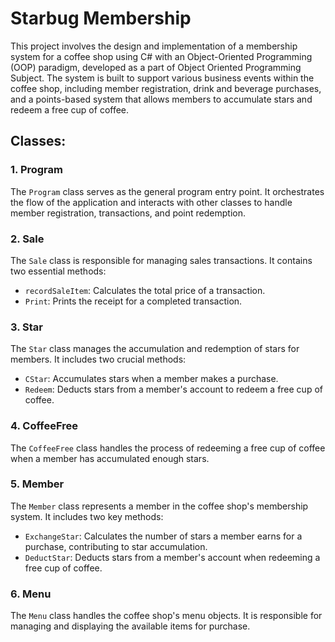 # Starbug Membership
This project involves the design and implementation of a membership system for a coffee shop using C# with an Object-Oriented Programming (OOP) paradigm, developed as a part of Object Oriented Programming Subject. The system is built to support various business events within the coffee shop, including member registration, drink and beverage purchases, and a points-based system that allows members to accumulate stars and redeem a free cup of coffee.

## Classes:
### 1. Program
The `Program` class serves as the general program entry point. It orchestrates the flow of the application and interacts with other classes to handle member registration, transactions, and point redemption.

### 2. Sale
The `Sale` class is responsible for managing sales transactions. It contains two essential methods:
- `recordSaleItem`: Calculates the total price of a transaction.
- `Print`: Prints the receipt for a completed transaction.

### 3. Star
The `Star` class manages the accumulation and redemption of stars for members. It includes two crucial methods:
- `CStar`: Accumulates stars when a member makes a purchase.
- `Redeem`: Deducts stars from a member's account to redeem a free cup of coffee.

### 4. CoffeeFree
The `CoffeeFree` class handles the process of redeeming a free cup of coffee when a member has accumulated enough stars.

### 5. Member
The `Member` class represents a member in the coffee shop's membership system. It includes two key methods:
- `ExchangeStar`: Calculates the number of stars a member earns for a purchase, contributing to star accumulation.
- `DeductStar`: Deducts stars from a member's account when redeeming a free cup of coffee.

### 6. Menu
The `Menu` class handles the coffee shop's menu objects. It is responsible for managing and displaying the available items for purchase.
